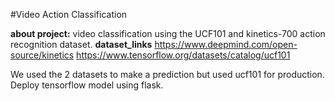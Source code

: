 #Video Action Classification

 **about project:**
 video classification using the UCF101 and kinetics-700 action recognition dataset.
 **dataset_links**
  https://www.deepmind.com/open-source/kinetics
  https://www.tensorflow.org/datasets/catalog/ucf101
  
  We used the 2 datasets to make a prediction but used ucf101 for production.
  Deploy tensorflow model using flask.
  
  
  
 
  
 
